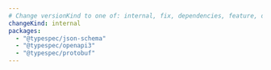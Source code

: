 ```yaml
---
# Change versionKind to one of: internal, fix, dependencies, feature, deprecation, breaking
changeKind: internal
packages:
  - "@typespec/json-schema"
  - "@typespec/openapi3"
  - "@typespec/protobuf"
---
```


